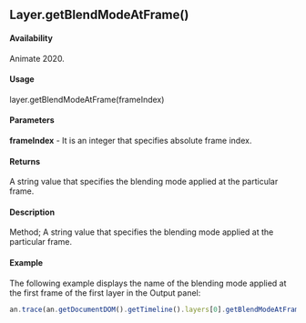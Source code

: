 ## Layer.getBlendModeAtFrame() 

#### Availability

Animate 2020.

#### Usage

layer.getBlendModeAtFrame(frameIndex)  

#### Parameters

**frameIndex** - It is an integer that specifies absolute frame index. 

#### Returns

A string value that specifies the blending mode applied at the particular frame.

#### Description

Method; A string value that specifies the blending mode applied at the particular frame.

#### Example

The following example displays the name of the blending mode applied at the first frame of the first layer in the Output panel:

```javascript
an.trace(an.getDocumentDOM().getTimeline().layers[0].getBlendModeAtFrame(0));
```
